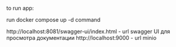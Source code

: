 to run app:

run
docker compose up -d
command

http://localhost:8081/swagger-ui/index.html - url swagger UI для просмотра документации
http://localhost:9000 - url minio